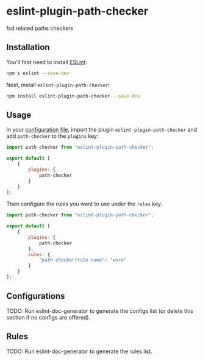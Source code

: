 # eslint-plugin-path-checker

fsd related paths checkers

## Installation

You'll first need to install [ESLint](https://eslint.org/):

```sh
npm i eslint --save-dev
```

Next, install `eslint-plugin-path-checker`:

```sh
npm install eslint-plugin-path-checker --save-dev
```

## Usage

In your [configuration file](https://eslint.org/docs/latest/use/configure/configuration-files#configuration-file), import the plugin `eslint-plugin-path-checker` and add `path-checker` to the `plugins` key:

```js
import path-checker from "eslint-plugin-path-checker";

export default [
    {
        plugins: {
            path-checker
        }
    }
];
```


Then configure the rules you want to use under the `rules` key.

```js
import path-checker from "eslint-plugin-path-checker";

export default [
    {
        plugins: {
            path-checker
        },
        rules: {
            "path-checker/rule-name": "warn"
        }
    }
];
```



## Configurations

<!-- begin auto-generated configs list -->
TODO: Run eslint-doc-generator to generate the configs list (or delete this section if no configs are offered).
<!-- end auto-generated configs list -->



## Rules

<!-- begin auto-generated rules list -->
TODO: Run eslint-doc-generator to generate the rules list.
<!-- end auto-generated rules list -->


